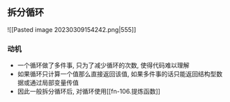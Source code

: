 ## 拆分循环
![[Pasted image 20230309154242.png|555]]

### 动机
- 一个循环做了多件事, 只为了减少循环的次数, 使得代码难以理解
- 如果循环只计算一个值那么直接返回该值, 如果多件事的话只能返回结构型数据或通过局部变量传值
- 因此一般拆分循环后, 对循环使用[[fn-106.提炼函数]]